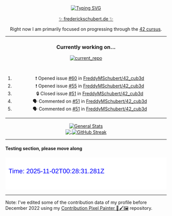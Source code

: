<div align="center">
	<a href="https://git.io/typing-svg"><img src="https://readme-typing-svg.demolab.com?font=Fira+Code&size=30&pause=1000&color=70A5FD&background=1A1B27&center=true&vCenter=true&repeat=false&random=false&width=435&lines=%F0%9F%91%8B+Hiya%2C+I'm+Freddy!+%F0%9F%96%96" alt="Typing SVG" /></a>
</div>
<br>
<div align="center">
	<a href="https://frederickschubert.de">✨ frederickschubert.de ✨</a>
	<p>Right now I am primarily focused on progressing through the <a href="https://github.com/FreddyMSchubert/42_cursus">42 cursus</a>.</p>
</div>

<hr>

<div align="center">

### Currently working on...

[![current_repo](https://github-readme-stats.vercel.app/api/pin/?username=FreddyMSchubert&repo=42_cub3d&theme=tokyonight)](https://github.com/FreddyMSchubert/42_cub3d)

<br>

<!--START_SECTION:activity-->
1. ❗ Opened issue [#60](https://github.com/FreddyMSchubert/42_cub3d/issues/60) in [FreddyMSchubert/42_cub3d](https://github.com/FreddyMSchubert/42_cub3d)
2. ❗ Opened issue [#55](https://github.com/FreddyMSchubert/42_cub3d/issues/55) in [FreddyMSchubert/42_cub3d](https://github.com/FreddyMSchubert/42_cub3d)
3. 🔒 Closed issue [#51](https://github.com/FreddyMSchubert/42_cub3d/issues/51) in [FreddyMSchubert/42_cub3d](https://github.com/FreddyMSchubert/42_cub3d)
4. 🗣 Commented on [#51](https://github.com/FreddyMSchubert/42_cub3d/issues/51#issuecomment-2199617415) in [FreddyMSchubert/42_cub3d](https://github.com/FreddyMSchubert/42_cub3d)
5. 🗣 Commented on [#51](https://github.com/FreddyMSchubert/42_cub3d/issues/51#issuecomment-2199615170) in [FreddyMSchubert/42_cub3d](https://github.com/FreddyMSchubert/42_cub3d)
<!--END_SECTION:activity-->

</div>

<hr>

<div align="center">
	<a href="https://github.com/anuraghazra/github-readme-stats" target="_blank">
		<img height=200 align="center" src="https://github-readme-stats.vercel.app/api?username=FreddyMSchubert&show_icons=true&theme=tokyonight&card_width=650" alt="General Stats" />
	</a>
</div>

<div align="center">
	<a href="https://github.com/anuraghazra/github-readme-stats" target="_blank">
		<img height=200 align="center" src="https://github-readme-stats.vercel.app/api/top-langs/?username=FreddyMSchubert&layout=donut&theme=tokyonight&card_width=320">
	</a>
	<a href="https://github.com/DenverCoder1/github-readme-streak-stats" target="_blank">
		<img height=200 align="center" src="https://streak-stats.demolab.com?user=FreddyMSchubert&theme=tokyonight&date_format=j%20M%5B%20Y%5D&card_width=320&card_height=200&hide_total_contributions=true" alt="GitHub Streak" />
	</a>
</div>

<hr>

#### Testing section, please move along

![GitHub Defenders SVG](https://github.com/FreddyMSchubert/FreddyMSchubert/blob/github_defenders_output/output.svg)

<hr>

Note: I've edited some of the contribution data of my profile before December 2022 using my [Contribution Pixel Painter 🎨🖌️🖼️](https://github.com/FreddyMSchubert/contribution-pixel-painter) repository.
